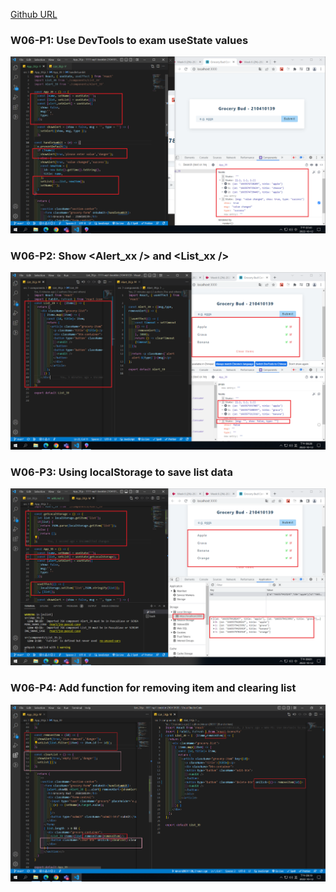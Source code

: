 [Github URL]()

### W06-P1: Use DevTools to exam useState values

![](p1.png)

### W06-P2: Show <Alert_xx /> and <List_xx />

![](p2.png)

### W06-P3: Using localStorage to save list data

![](p3.png)

### W06-P4: Add function for removing item and clearing list

![](p4.png)
